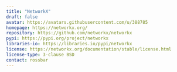 ```yaml
---
title: "NetworkX"
draft: false
avatar: https://avatars.githubusercontent.com/u/388785
homepage: https://networkx.org/
repository: https://github.com/networkx/networkx
pypi: https://pypi.org/project/networkx
libraries-io: https://libraries.io/pypi/networkx
license: https://networkx.org/documentation/stable/license.html
license-type: 3-clause BSD
contact: rossbar
---
```

